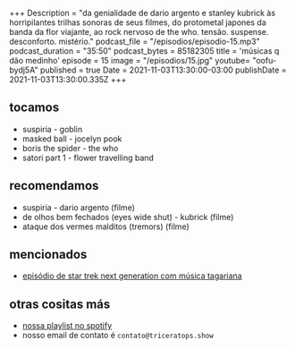 +++
Description = "da genialidade de dario argento e stanley kubrick às horripilantes trilhas sonoras de seus filmes, do protometal japones da banda da flor viajante, ao rock nervoso de the who. tensão. suspense. desconforto. mistério."
podcast_file = "/episodios/episodio-15.mp3"
podcast_duration = "35:50"
podcast_bytes = 85182305
title = 'músicas q dão medinho'
episode = 15
image = "/episodios/15.jpg"
youtube= "oofu-bydj5A"
published = true
Date = 2021-11-03T13:30:00-03:00
publishDate = 2021-11-03T13:30:00.335Z
+++

## tocamos
* suspiria - goblin
* masked ball - jocelyn pook
* boris the spider - the who
* satori part 1 - flower travelling band

## recomendamos
* suspiria - dario argento (filme)
* de olhos bem fechados (eyes wide shut) - kubrick (filme)
* ataque dos vermes malditos (tremors) (filme)

## mencionados
* [episódio de star trek next generation com música tagariana](https://www.youtube.com/watch?v=QN0Jaybe-aA)


## otras cositas más
* [nossa playlist no spotify](https://open.spotify.com/playlist/0UiztKuga6LmTAxWTsUQdw?si=fb96026bc1994d90)
* nosso email de contato é `contato@triceratops.show`
